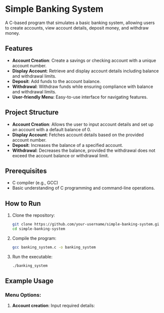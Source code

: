 # Simple Banking System

A C-based program that simulates a basic banking system, allowing users to create accounts, view account details, deposit money, and withdraw money. 

## Features
- **Account Creation**: Create a savings or checking account with a unique account number.
- **Display Account**: Retrieve and display account details including balance and withdrawal limits.
- **Deposit**: Add funds to the account balance.
- **Withdrawal**: Withdraw funds while ensuring compliance with balance and withdrawal limits.
- **User-friendly Menu**: Easy-to-use interface for navigating features.

## Project Structure
- **Account Creation**: Allows the user to input account details and set up an account with a default balance of 0.
- **Display Account**: Fetches account details based on the provided account number.
- **Deposit**: Increases the balance of a specified account.
- **Withdrawal**: Decreases the balance, provided the withdrawal does not exceed the account balance or withdrawal limit.

## Prerequisites
- C compiler (e.g., GCC)
- Basic understanding of C programming and command-line operations.

## How to Run
1. Clone the repository:
    ```bash
    git clone https://github.com/your-username/simple-banking-system.git
    cd simple-banking-system
    ```
2. Compile the program:
    ```bash
    gcc banking_system.c -o banking_system
    ```
3. Run the executable:
    ```bash
    ./banking_system
    ```

## Example Usage
### Menu Options:
1. **Account creation**: Input required details:
